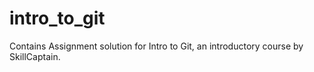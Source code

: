 # intro_to_git
Contains Assignment solution for Intro to Git, an introductory course by SkillCaptain.
